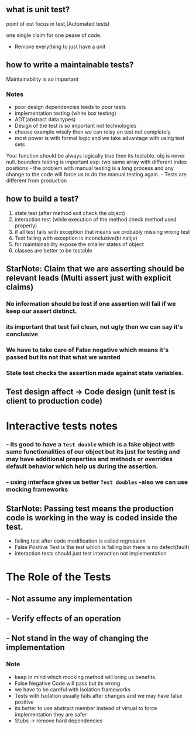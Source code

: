 ## what is unit test?
point of out focus in test,(Automated tests)

one single claim for one pease of code.
- Remove everything to just have a unit

## how to write a maintainable tests?
Maintainability is so important

### Notes
- poor design dependencies leeds to poor tests
- implementation testing (white box testing)
- ADT(abstract data types)
- Design of the test is so important not technologies
- choose example wisely then we can relay on test not completely
- most power is with formal logic and we take advantage with using test sets

Your function should be always logically true then its testable.
obj is  never null.
bounders testing is important exp: two same array with different index positions
    - the problem with manual testing is a long process and any change to the code will force us to do the manual testing again.
    - Tests are different from production

## how to build a test?
1. state test (after method exit check the object)
2. interaction test (while execution of the method check method used properly)
3. if all test fails with exception that means we probably missing wrong test
4. Test failing with exception is inconclusive(bi natije)
5. for maintainability expose the smaller states of object
6. classes are better to be testable

## StarNote: Claim that we are asserting should be relevant leads (Multi assert just with explicit claims)

### No information should be lost if one assertion will fail if we keep our assert distinct.

### its important that test fail clean, not ugly then we can say it's conclusive

### We have to take care of False negative which means it's passed but its not that what we wanted

### State test checks the assertion made against state variables.

## Test design affect -> Code design (unit test is client to production code)


# Interactive tests notes
  ### - its good to have a `Test double` which is a fake object with same functionalities of our object but its just for testing and may have additional properties and methods or overrides default behavior which help us during the assertion.
  ### - using interface gives us better `Test doubles` -also we can use mocking frameworks

## StarNote: Passing test means the production code is working in the way is coded inside the test.
- failing test after code modification is called regression
- False Positive Test is the test which is failing but there is no defect(fault)
- interaction tests should just test interaction not implementation

# The Role of the Tests
## - Not assume any implementation
## - Verify effects of an operation
## - Not stand in the way of changing the implementation

### Note
- keep in mind which mocking method will bring us benefits.
- False Negative Code will pass but its wrong
- we have to be careful with Isolation frameworks
- Tests with Isolation usually fails after changes and we may have false positive
- its better to use abstract member instead of virtual to force implementation they are safer
- Stubs -> remove hard dependencies